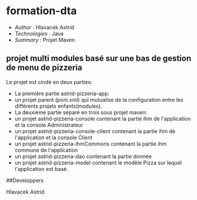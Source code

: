 # formation-dta
* *Author* : Hlavacek Astrid
* *Technologies* : Java
* *Summary* : Projet Maven

## projet multi modules basé sur une bas de gestion de menu de pizzeria

Le projet est cindé en deux parties:
 * La première partie astrid-pizzeria-app:
  * un projet parent (pom.xml) qui mutualise de la configuration entre les différents projets enfants(modules).
 * La deuxième partie séparé en trois sous projet maven:
  * un projet astrid-pizzeria-console contenant la partie ihm de l'application et la console Administrateur
  * un projet astrid-pizzeria-console-client contenant la partie ihm de l'application et la console Client
  * un projet astrid-pizzeria-ihmCommons contenant la partie ihm commune de l'application
  * un projet astrid-pizzeria-dao contenant la partie donnée
  * un projet astrid-pizzeria-model contenant le modèle Pizza sur lequel l'application est basé.


##Developpers

Hlavacek Astrid
